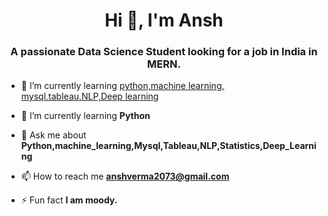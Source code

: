 <h1 align="center">Hi 👋, I'm Ansh</h1>


<h3 align="center">A passionate Data Science Student looking for a job in India in MERN.</h3>



- 🔭 I’m currently learning [python,machine learning, mysql,tableau,NLP,Deep learning](https://github.com/vermaansh99)

- 🌱 I’m currently learning **Python**

- 💬 Ask me about **Python,machine_learning,Mysql,Tableau,NLP,Statistics,Deep_Learning**

- 📫 How to reach me **anshverma2073@gmail.com**

- ⚡ Fun fact **I am moody.**

